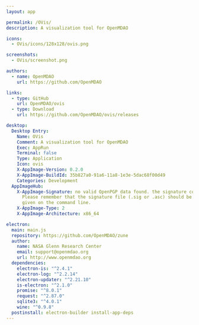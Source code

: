 ```yaml
---
layout: app

permalink: /OVis/
description: A visualization tool for OpenMDAO

icons:
  - OVis/icons/128x128/ovis.png

screenshots:
  - OVis/screenshot.png

authors:
  - name: OpenMDAO
    url: https://github.com/OpenMDAO

links:
  - type: GitHub
    url: OpenMDAO/ovis
  - type: Download
    url: https://github.com/OpenMDAO/ovis/releases

desktop:
  Desktop Entry:
    Name: OVis
    Comment: A visualization tool for OpenMDAO
    Exec: AppRun
    Terminal: false
    Type: Application
    Icon: ovis
    X-AppImage-Version: 0.2.0
    X-AppImage-BuildId: 35b827a0-91a6-11a8-1e3e-5dac68f00d49
    Categories: Development
  AppImageHub:
    X-AppImage-Signature: no valid OpenPGP data found. the signature could not be verified.
      Please remember that the signature file (.sig or .asc) should be the first file
      given on the command line.
    X-AppImage-Type: 2
    X-AppImage-Architecture: x86_64

electron:
  main: main.js
  repository: https://github.com/OpenMDAO/zune
  author:
    name: NASA Glenn Research Center
    email: support@openmdao.org
    url: http://www.openmdao.org
  dependencies:
    electron-is: "^2.4.1"
    electron-log: "^2.2.14"
    electron-updater: "^2.21.10"
    is-electron: "^2.1.0"
    promise: "^8.0.1"
    request: "^2.87.0"
    sqlite3: "^4.0.1"
    wine: "^0.9.8"
  postinstall: electron-builder install-app-deps
---
```


